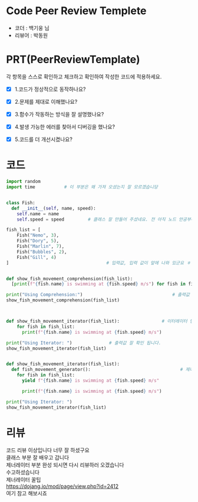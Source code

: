 
# Code Peer Review Templete
- 코더 :  백기웅 님
- 리뷰어 :  박동원



# PRT(PeerReviewTemplate)
각 항목을 스스로 확인하고 체크하고 확인하여 작성한 코드에 적용하세요.
- [x] 1.코드가 정상적으로 동작하나요?
- [x] 2.문제를 제대로 이해했나요?
- [x] 3.함수가 작동하는 방식을 잘 설명했나요?
- [x] 4.발생 가능한 에러를 찾아서 디버깅을 했나요?
- [x] 5.코드를 더 개선시켰나요?


# 코드
```python
import random
import time           # 이 부분은 왜 가져 오셨는지 잘 모르겠습니당 


class Fish:
  def __init__(self, name, speed):
    self.name = name
    self.speed = speed         # 클래스 잘 만들어 주셨네요. 전 아직 노드 안공부해서 클래스 만드는법 잘 배우고 갑니당

fish_list = [
    Fish("Nemo", 3),
    Fish("Dory", 5),
    Fish("Marlin", 7),
    Fish("Bubbles", 2),
    Fish("Gill", 4)
]                                     # 입력값, 입력 값이 앞에 나와 있군요 ㅎㅎ


def show_fish_movement_comprehension(fish_list):
  [print(f"{fish.name} is swimming at {fish.speed} m/s") for fish in fish_list]      #컨프리헨션 안에 문장완성 시키 셨군요

print("Using Comprehension:")                                  # 출력값  잘 확인 됩니다
show_fish_movement_comprehension(fish_list)



def show_fish_movement_iterator(fish_list):                # 이터레이터 만드게 liter() 이렇게 인걸 로 알고 있는데.. 아닌가여?
    for fish in fish_list:
      print(f"{fish.name} is swimming at {fish.speed} m/s")

print("Using Iterator: ")              # 출력값 잘 확인 됩니다.
show_fish_movement_iterator(fish_list)


def show_fish_movement_iterator(fish_list):
  def fish_movement_generator():                                  # 제너레이터 부분 완성 하시면 다시 보러 오겠습니다
    for fish in fish_list:
      yield f"{fish.name} is swimming at {fish.speed} m/s" 

      print(f"{fish.name} is swimming at {fish.speed} m/s")

print("Using Iterator: ")
show_fish_movement_iterator(fish_list)

```

# 리뷰
코드 리뷰 이상입니다 너무 잘 하셨구요<br/>
클래스 부분 잘 배우고 갑니다<br/>
제너레이터 부분 완성 되시면 다시 리뷰하러 오겠습니다<br/>
수고하셨습니다<br/>
제너레이터 꿀팁<br/> https://dojang.io/mod/page/view.php?id=2412 <br/>여기 참고 해보시죠

